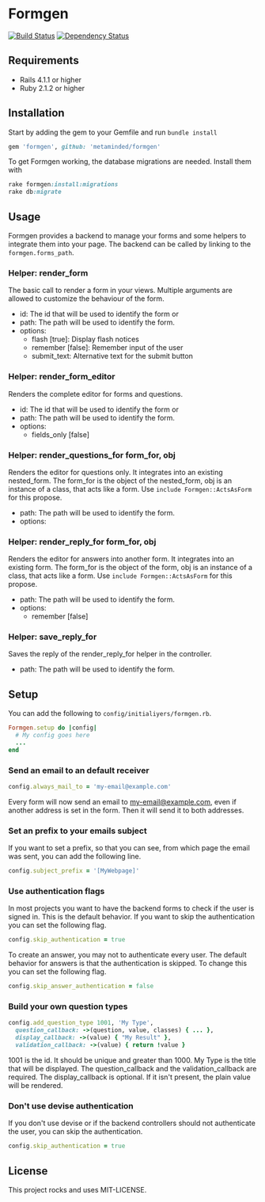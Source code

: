 # Formgen

[![Build Status](https://travis-ci.org/simkimsia/UtilityBehaviors.png)](https://travis-ci.org/hanspolo/formgen)
[![Dependency Status](https://gemnasium.com/renspr/bsat.svg)](https://gemnasium.com/hanspolo/formgen)

## Requirements

* Rails 4.1.1 or higher
* Ruby 2.1.2 or higher

## Installation

Start by adding the gem to your Gemfile and run `bundle install`
```ruby
gem 'formgen', github: 'metaminded/formgen'
```

To get Formgen working, the database migrations are needed.
Install them with

```ruby
rake formgen:install:migrations
rake db:migrate
```

## Usage

Formgen provides a backend to manage your forms and some helpers to integrate them into your page.
The backend can be called by linking to the `formgen.forms_path`.

### Helper: render_form
The basic call to render a form in your views.
Multiple arguments are allowed to customize the behaviour of the form.

* id: The id that will be used to identify the form
or
* path: The path will be used to identify the form.
* options:
  * flash [true]: Display flash notices
  * remember [false]: Remember input of the user
  * submit_text: Alternative text for the submit button

### Helper: render_form_editor
Renders the complete editor for forms and questions.

* id: The id that will be used to identify the form
or
* path: The path will be used to identify the form.
* options:
  * fields_only [false]

### Helper: render_questions_for form_for, obj
Renders the editor for questions only.
It integrates into an existing nested_form.
The form_for is the object of the nested_form, obj is an instance of a class, that acts like a form.
Use `include Formgen::ActsAsForm` for this propose.

* path: The path will be used to identify the form.
* options:

### Helper: render_reply_for form_for, obj
Renders the editor for answers into another form.
It integrates into an existing form.
The form_for is the object of the form, obj is an instance of a class, that acts like a form.
Use `include Formgen::ActsAsForm` for this propose.

* path: The path will be used to identify the form.
* options:
  * remember [false]

### Helper: save_reply_for
Saves the reply of the render_reply_for helper in the controller.

* path: The path will be used to identify the form.

## Setup
You can add the following to `config/initialiyers/formgen.rb`.
```ruby
Formgen.setup do |config|
  # My config goes here
  ...
end
```

### Send an email to an default receiver
```ruby
config.always_mail_to = 'my-email@example.com'
```
Every form will now send an email to my-email@example.com, even if another address is set in the form.
Then it will send it to both addresses.

### Set an prefix to your emails subject
If you want to set a prefix, so that you can see, from which page the email was sent, you can add the following line.
```ruby
config.subject_prefix = '[MyWebpage]'
```

### Use authentication flags
In most projects you want to have the backend forms to check if the user is signed in.
This is the default behavior.
If you want to skip the authentication you can set the following flag.
```ruby
config.skip_authentication = true
```

To create an answer, you may not to authenticate every user.
The default behavior for answers is that the authentication is skipped.
To change this you can set the following flag.
```ruby
config.skip_answer_authentication = false
```

### Build your own question types
```ruby
config.add_question_type 1001, 'My Type',
  question_callback: ->(question, value, classes) { ... },
  display_callback: ->(value) { "My Result" },
  validation_callback: ->(value) { return !value }
```
1001 is the id. It should be unique and greater than 1000.
My Type is the title that will be displayed.
The question_callback and the validation_callback are required.
The display_callback is optional. If it isn't present, the plain value will be rendered.

### Don't use devise authentication
If you don't use devise or if the backend controllers should not authenticate the user, you can skip the authentication.
```ruby
config.skip_authentication = true
```

## License

This project rocks and uses MIT-LICENSE.
